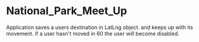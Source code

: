 # National_Park_Meet_Up
Application saves a users destination in LatLng object. and keeps up with its movement. if a user hasn't moved in 60 the user will become disabled.
